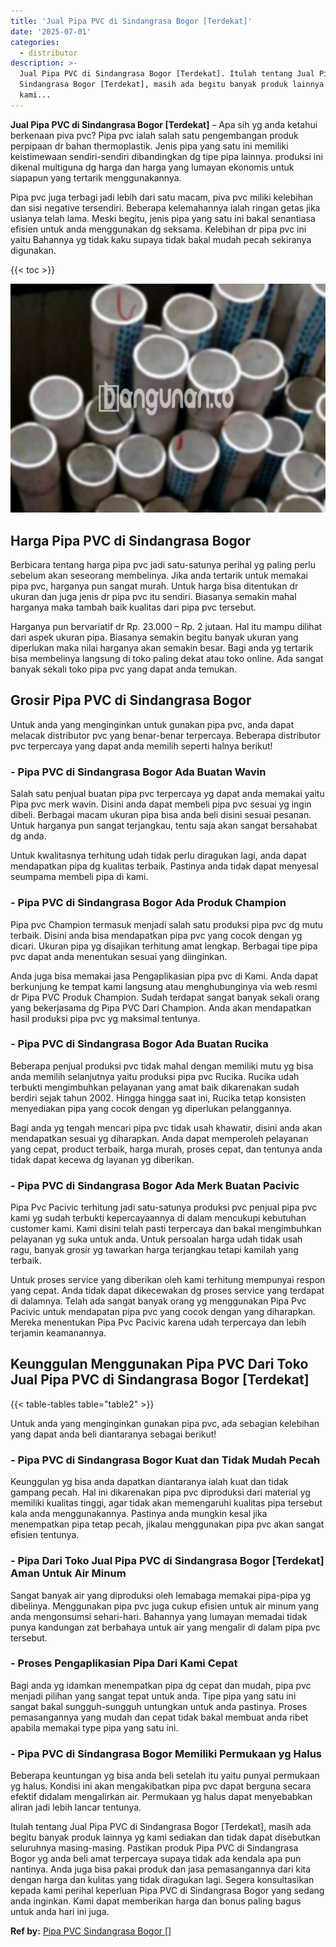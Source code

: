 ```yaml
---
title: 'Jual Pipa PVC di Sindangrasa Bogor [Terdekat]'
date: '2025-07-01'
categories:
  - distributor
description: >-
  Jual Pipa PVC di Sindangrasa Bogor [Terdekat]. Itulah tentang Jual Pipa PVC di
  Sindangrasa Bogor [Terdekat], masih ada begitu banyak produk lainnya yg
  kami...
---
```


**Jual Pipa PVC di Sindangrasa Bogor \[Terdekat\]** – Apa sih yg anda ketahui berkenaan piva pvc? Pipa pvc ialah salah satu pengembangan produk perpipaan dr bahan thermoplastik. Jenis pipa yang satu ini memiliki keistimewaan sendiri-sendiri dibandingkan dg tipe pipa lainnya. produksi ini dikenal multiguna dg harga dan harga yang lumayan ekonomis untuk siapapun yang tertarik menggunakannya.

Pipa pvc juga terbagi jadi lebih dari satu macam, piva pvc miliki kelebihan dan sisi negative tersendiri. Beberapa kelemahannya ialah ringan getas jika usianya telah lama. Meski begitu, jenis pipa yang satu ini bakal senantiasa efisien untuk anda menggunakan dg seksama. Kelebihan dr pipa pvc ini yaitu Bahannya yg tidak kaku supaya tidak bakal mudah pecah sekiranya digunakan.

{{< toc >}}

![Jual Pipa PVC di Sindangrasa Bogor [Terdekat]](/images/jaul-pipa-pvc-36.png)

## Harga Pipa PVC di Sindangrasa Bogor

Berbicara tentang harga pipa pvc jadi satu-satunya perihal yg paling perlu sebelum akan seseorang membelinya. Jika anda tertarik untuk memakai pipa pvc, harganya pun sangat murah. Untuk harga bisa ditentukan dr ukuran dan juga jenis dr pipa pvc itu sendiri. Biasanya semakin mahal harganya maka tambah baik kualitas dari pipa pvc tersebut.

Harganya pun bervariatif dr Rp. 23.000 – Rp. 2 jutaan. Hal itu mampu dilihat dari aspek ukuran pipa. Biasanya semakin begitu banyak ukuran yang diperlukan maka nilai harganya akan semakin besar. Bagi anda yg tertarik bisa membelinya langsung di toko paling dekat atau toko online. Ada sangat banyak sekali toko pipa pvc yang dapat anda temukan.

## Grosir Pipa PVC di Sindangrasa Bogor

Untuk anda yang menginginkan untuk gunakan pipa pvc, anda dapat melacak distributor pvc yang benar-benar terpercaya. Beberapa distributor pvc terpercaya yang dapat anda memilih seperti halnya berikut!

### \- Pipa PVC di Sindangrasa Bogor Ada Buatan Wavin

Salah satu penjual buatan pipa pvc terpercaya yg dapat anda memakai yaitu Pipa pvc merk wavin. Disini anda dapat membeli pipa pvc sesuai yg ingin dibeli. Berbagai macam ukuran pipa bisa anda beli disini sesuai pesanan. Untuk harganya pun sangat terjangkau, tentu saja akan sangat bersahabat dg anda.

Untuk kwalitasnya terhitung udah tidak perlu diragukan lagi, anda dapat mendapatkan pipa dg kualitas terbaik. Pastinya anda tidak dapat menyesal seumpama membeli pipa di kami.

### \- Pipa PVC di Sindangrasa Bogor Ada Produk Champion

Pipa pvc Champion termasuk menjadi salah satu produksi pipa pvc dg mutu terbaik. Disini anda bisa mendapatkan pipa pvc yang cocok dengan yg dicari. Ukuran pipa yg disajikan terhitung amat lengkap. Berbagai tipe pipa pvc dapat anda menentukan sesuai yang diinginkan.

Anda juga bisa memakai jasa Pengaplikasian pipa pvc di Kami. Anda dapat berkunjung ke tempat kami langsung atau menghubunginya via web resmi dr Pipa PVC Produk Champion. Sudah terdapat sangat banyak sekali orang yang bekerjasama dg Pipa PVC Dari Champion. Anda akan mendapatkan hasil produksi pipa pvc yg maksimal tentunya.

### \- Pipa PVC di Sindangrasa Bogor Ada Buatan Rucika

Beberapa penjual produksi pvc tidak mahal dengan memiliki mutu yg bisa anda memilih selanjutnya yaitu produksi pipa pvc Rucika. Rucika udah terbukti mengimbuhkan pelayanan yang amat baik dikarenakan sudah berdiri sejak tahun 2002. Hingga hingga saat ini, Rucika tetap konsisten menyediakan pipa yang cocok dengan yg diperlukan pelanggannya.

Bagi anda yg tengah mencari pipa pvc tidak usah khawatir, disini anda akan mendapatkan sesuai yg diharapkan. Anda dapat memperoleh pelayanan yang cepat, product terbaik, harga murah, proses cepat, dan tentunya anda tidak dapat kecewa dg layanan yg diberikan.

### \- Pipa PVC di Sindangrasa Bogor Ada Merk Buatan Pacivic

Pipa Pvc Pacivic terhitung jadi satu-satunya produksi pvc penjual pipa pvc kami yg sudah terbukti kepercayaannya di dalam mencukupi kebutuhan customer kami. Kami disini telah pasti terpercaya dan bakal mengimbuhkan pelayanan yg suka untuk anda. Untuk persoalan harga udah tidak usah ragu, banyak grosir yg tawarkan harga terjangkau tetapi kamilah yang terbaik.

Untuk proses service yang diberikan oleh kami terhitung mempunyai respon yang cepat. Anda tidak dapat dikecewakan dg proses service yang terdapat di dalamnya. Telah ada sangat banyak orang yg menggunakan Pipa Pvc Pacivic untuk mendapatan pipa pvc yang cocok dengan yang diharapkan. Mereka menentukan Pipa Pvc Pacivic karena udah terpercaya dan lebih terjamin keamanannya.

## Keunggulan Menggunakan Pipa PVC Dari Toko Jual Pipa PVC di Sindangrasa Bogor \[Terdekat\]

{{< table-tables table="table2" >}}

Untuk anda yang menginginkan gunakan pipa pvc, ada sebagian kelebihan yang dapat anda beli diantaranya sebagai berikut!

### \- Pipa PVC di Sindangrasa Bogor Kuat dan Tidak Mudah Pecah

Keunggulan yg bisa anda dapatkan diantaranya ialah kuat dan tidak gampang pecah. Hal ini dikarenakan pipa pvc diproduksi dari material yg memiliki kualitas tinggi, agar tidak akan memengaruhi kualitas pipa tersebut kala anda menggunakannya. Pastinya anda mungkin kesal jika menempatkan pipa tetap pecah, jikalau menggunakan pipa pvc akan sangat efisien tentunya.

### \- Pipa Dari Toko Jual Pipa PVC di Sindangrasa Bogor \[Terdekat\] Aman Untuk Air Minum

Sangat banyak air yang diproduksi oleh lemabaga memakai pipa-pipa yg dibelinya. Menggunakan pipa pvc juga cukup efisien untuk air minum yang anda mengonsumsi sehari-hari. Bahannya yang lumayan memadai tidak punya kandungan zat berbahaya untuk air yang mengalir di dalam pipa pvc tersebut.

### \- Proses Pengaplikasian Pipa Dari Kami Cepat

Bagi anda yg idamkan menempatkan pipa dg cepat dan mudah, pipa pvc menjadi pilihan yang sangat tepat untuk anda. Tipe pipa yang satu ini sangat bakal sungguh-sungguh untungkan untuk anda pastinya. Proses pemasangannya yang mudah dan cepat tidak bakal membuat anda ribet apabila memakai type pipa yang satu ini.

### \- Pipa PVC di Sindangrasa Bogor Memiliki Permukaan yg Halus

Beberapa keuntungan yg bisa anda beli setelah itu yaitu punyai permukaan yg halus. Kondisi ini akan mengakibatkan pipa pvc dapat berguna secara efektif didalam mengalirkan air. Permukaan yg halus dapat menyebabkan aliran jadi lebih lancar tentunya.

Itulah tentang Jual Pipa PVC di Sindangrasa Bogor \[Terdekat\], masih ada begitu banyak produk lainnya yg kami sediakan dan tidak dapat disebutkan seluruhnya masing-masing. Pastikan produk Pipa PVC di Sindangrasa Bogor yg anda beli amat terpercaya supaya tidak ada kendala apa pun nantinya. Anda juga bisa pakai produk dan jasa pemasangannya dari kita dengan harga dan kulitas yang tidak diragukan lagi. Segera konsultasikan kepada kami perihal keperluan Pipa PVC di Sindangrasa Bogor yang sedang anda inginkan. Kami dapat memberikan harga dan bonus paling bagus untuk anda hari ini juga.

**Ref by:** [Pipa PVC Sindangrasa Bogor []](https://id.wikipedia.org/wiki/Pipa)
